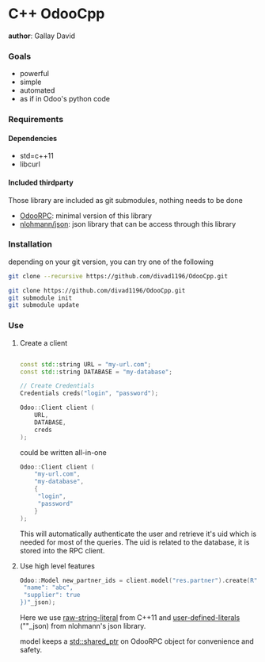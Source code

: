 # C++ OdooCpp

**author**: Gallay David

### Goals

* powerful
* simple
* automated
* as if in Odoo's python code

### Requirements
#### Dependencies
* std=c++11
* libcurl

#### Included thirdparty
Those library are included as git submodules, nothing needs to be done
* [OdooRPC](https://github.com/divad1196/OdooRPC): minimal version of this library
* [nlohmann/json](https://github.com/nlohmann/json/tree/master): json library that can be access through this library

### Installation

depending on your git version, you can try one of the following

```bash
git clone --recursive https://github.com/divad1196/OdooCpp.git
```

```bash
git clone https://github.com/divad1196/OdooCpp.git
git submodule init
git submodule update
```



### Use

1. Create a client

   ```c++

   const std::string URL = "my-url.com";
   const std::string DATABASE = "my-database";

   // Create Credentials
   Credentials creds("login", "password");

   Odoo::Client client (
       URL,
       DATABASE,
       creds
   );
   ```

   could be written all-in-one

   ```c++
   Odoo::Client client (
       "my-url.com",
       "my-database",
       {
       	"login",
       	"password"
       }
   );
   ```

   This will automatically authenticate the user and retrieve it's uid which is needed for most of the queries.
   The uid is related to the database, it is stored into the RPC client.
   
2. Use high level features

   ```c++
   Odoo::Model new_partner_ids = client.model("res.partner").create(R"({
   	"name": "abc",
   	"supplier": true
   })"_json);
   ```

   Here we use [raw-string-literal](https://www.geeksforgeeks.org/raw-string-literal-c/) from C++11 and [user-defined-literals](https://en.cppreference.com/w/cpp/language/user_literal) (""_json) from nlohmann's json library.

   model keeps a [std::shared_ptr](https://fr.cppreference.com/w/cpp/memory/shared_ptr) on OdooRPC object for convenience and safety.
